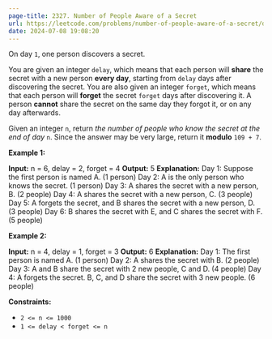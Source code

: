 ```yaml
---
page-title: 2327. Number of People Aware of a Secret
url: https://leetcode.com/problems/number-of-people-aware-of-a-secret/description/
date: 2024-07-08 19:08:20
---
```

On day `1`, one person discovers a secret.

You are given an integer `delay`, which means that each person will **share** the secret with a new person **every day**, starting from `delay` days after discovering the secret. You are also given an integer `forget`, which means that each person will **forget** the secret `forget` days after discovering it. A person **cannot** share the secret on the same day they forgot it, or on any day afterwards.

Given an integer `n`, return *the number of people who know the secret at the end of day* `n`. Since the answer may be very large, return it **modulo** `109 + 7`.

**Example 1:**

**Input:** n = 6, delay = 2, forget = 4
**Output:** 5
**Explanation:**
Day 1: Suppose the first person is named A. (1 person)
Day 2: A is the only person who knows the secret. (1 person)
Day 3: A shares the secret with a new person, B. (2 people)
Day 4: A shares the secret with a new person, C. (3 people)
Day 5: A forgets the secret, and B shares the secret with a new person, D. (3 people)
Day 6: B shares the secret with E, and C shares the secret with F. (5 people)

**Example 2:**

**Input:** n = 4, delay = 1, forget = 3
**Output:** 6
**Explanation:**
Day 1: The first person is named A. (1 person)
Day 2: A shares the secret with B. (2 people)
Day 3: A and B share the secret with 2 new people, C and D. (4 people)
Day 4: A forgets the secret. B, C, and D share the secret with 3 new people. (6 people)

**Constraints:**

-   `2 <= n <= 1000`
-   `1 <= delay < forget <= n`
